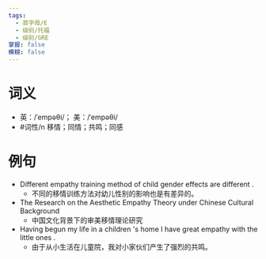 ```yaml
---
tags:
  - 首字母/E
  - 级别/托福
  - 级别/GRE
掌握: false
模糊: false
---
```

# 词义
- 英：/ˈempəθi/； 美：/ˈempəθi/
- #词性/n  移情；同情；共鸣；同感
# 例句
- Different empathy training method of child gender effects are different .
	- 不同的移情训练方法对幼儿性别的影响也是有差异的。
- The Research on the Aesthetic Empathy Theory under Chinese Cultural Background
	- 中国文化背景下的审美移情理论研究
- Having begun my life in a children 's home I have great empathy with the little ones .
	- 由于从小生活在儿童院，我对小家伙们产生了强烈的共鸣。
